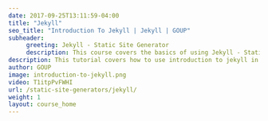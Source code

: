 ```yaml
---
date: 2017-09-25T13:11:59-04:00
title: "Jekyll"
seo_title: "Introduction To Jekyll | Jekyll | GOUP"
subheader:
     greeting: Jekyll - Static Site Generator
     description: This course covers the basics of using Jekyll - Static Site Generator. Work your way through the videos/articles and I'll teach you everything you need to know to create a professional and scalable website or blog!
description: This tutorial covers how to use introduction to jekyll in Jekyll -  Static Site Generator.
author: GOUP
image: introduction-to-jekyll.png
video: T1itpPvFWHI
url: /static-site-generators/jekyll/
weight: 1
layout: course_home
---
```

